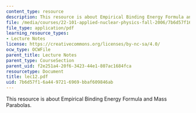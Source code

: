 ```yaml
---
content_type: resource
description: This resource is about Empirical Binding Energy Formula and Mass Parabolas.
file: /media/courses/22-101-applied-nuclear-physics-fall-2006/7b6d57f16a4497216969bbaf609846ab_lec12.pdf
file_type: application/pdf
learning_resource_types:
- Lecture Notes
license: https://creativecommons.org/licenses/by-nc-sa/4.0/
ocw_type: OCWFile
parent_title: Lecture Notes
parent_type: CourseSection
parent_uid: f2e251a4-20f6-3423-44e1-807ac1684fca
resourcetype: Document
title: lec12.pdf
uid: 7b6d57f1-6a44-9721-6969-bbaf609846ab
---
```

This resource is about Empirical Binding Energy Formula and Mass Parabolas.